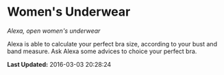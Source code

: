 # Women's Underwear
*Alexa, open women's underwear*

Alexa is able to calculate your perfect bra size, according to your bust and band measure. Ask Alexa some advices to choice your perfect bra.

**Last Updated:** 2016-03-03 20:28:24